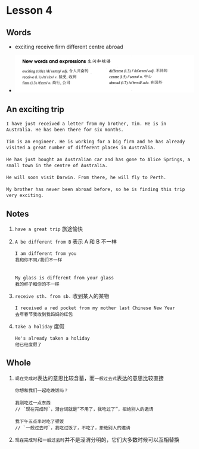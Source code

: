 # Lesson 4

## Words

- exciting receive firm different centre abroad

- ![Words](../../../Images/Part2/words-4.png)

## An exciting trip

```
I have just received a letter from my brother, Tim. He is in Australia. He has been there for six months.

Tim is an engineer. He is working for a big firm and he has already visited a great number of different places in Australia.

He has just bought an Australian car and has gone to Alice Springs, a small town in the centre of Australia.

He will soon visit Darwin. From there, he will fly to Perth.

My brother has never been abroad before, so he is finding this trip very exciting.
```

## Notes

1. `have a great trip` 旅途愉快

2. `A be different from B` 表示 A 和 B 不一样

   ```
   I am different from you
   我和你不同/我们不一样


   My glass is different from your glass
   我的杯子和你的不一样
   ```

3. `receive sth. from sb.` 收到某人的某物

   ```
   I received a red pocket from my mother last Chinese New Year
   去年春节我收到我妈妈的红包
   ```

4. `take a holiday` 度假

   ```
   He's already taken a holiday
   他已经度假了
   ```

## Whole

1. `现在完成时`表达的意思比较含蓄，而`一般过去式`表达的意思比较直接

   ```
   你想和我们一起吃晚饭吗？

   我刚吃过一点东西
   // `现在完成时`，潜台词就是“不用了，我吃过了”，拒绝别人的邀请

   我下午五点半时吃了顿饭
   // `一般过去时`，我吃过饭了，不吃了，拒绝别人的邀请
   ```

2. `现在完成时`和`一般过去时`并不是泾渭分明的，它们大多数时候可以互相替换
